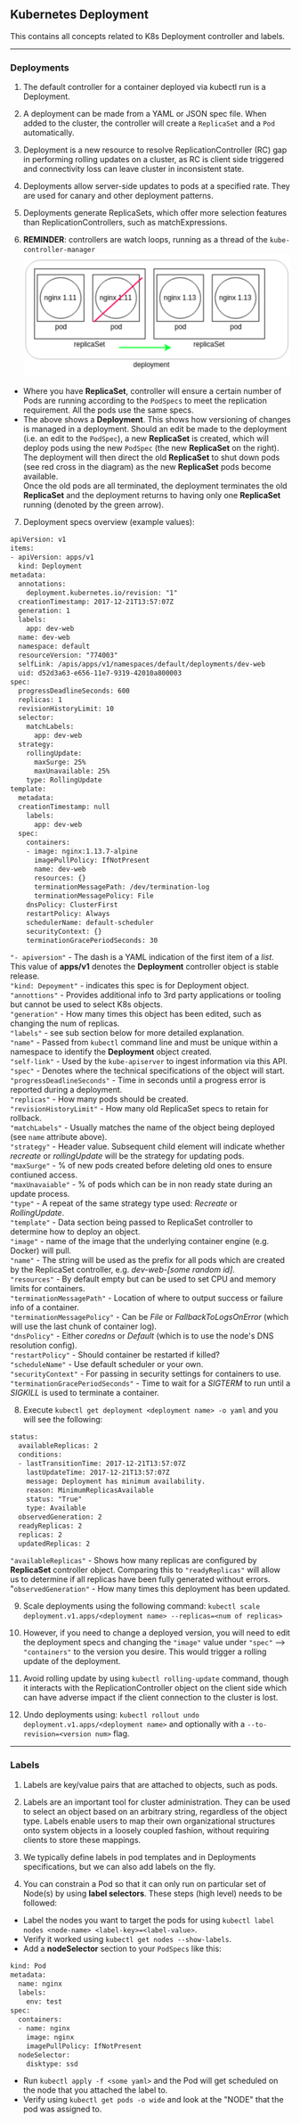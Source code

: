 ## Kubernetes Deployment ##
This contains all concepts related to K8s Deployment controller and labels.  

---

### Deployments ###
1. The default controller for a container deployed via kubectl run is a Deployment.

1. A deployment can be made from a YAML or JSON spec file. When added to the cluster, the controller will create a `ReplicaSet` and a `Pod` automatically.

1. Deployment is a new resource to resolve ReplicationController (RC) gap in performing rolling updates on a cluster, as RC is client side triggered and connectivity loss can leave cluster in inconsistent state.

1. Deployments allow server-side updates to pods at a specified rate. They are used for canary and other deployment patterns.

1. Deployments generate ReplicaSets, which offer more selection features than ReplicationControllers, such as matchExpressions.

1. **REMINDER**: controllers are watch loops, running as a thread of the `kube-controller-manager`
![Deployment Management](./img/deployment.png)
- Where you have **ReplicaSet**, controller will ensure a certain number of Pods are running according to the `PodSpecs` to meet the replication requirement. All the pods use the same specs.
- The above shows a **Deployment**. This shows how versioning of changes is managed in a deployment. Should an edit be made to the deployment (i.e. an edit to the `PodSpec`), a new **ReplicaSet** is created, which will deploy pods using the new `PodSpec` (the new **ReplicaSet** on the right).  
The deployment will then direct the old **ReplicaSet** to shut down pods (see red cross in the diagram) as the new **ReplicaSet** pods become available.  
Once the old pods are all terminated, the deployment terminates the old **ReplicaSet** and the deployment returns to having only one **ReplicaSet** running (denoted by the green arrow).

7. Deployment specs overview (example values):
```
apiVersion: v1
items:
- apiVersion: apps/v1
  kind: Deployment
metadata:
  annotations:
    deployment.kubernetes.io/revision: "1"
  creationTimestamp: 2017-12-21T13:57:07Z
  generation: 1
  labels:
    app: dev-web
  name: dev-web
  namespace: default
  resourceVersion: "774003"
  selfLink: /apis/apps/v1/namespaces/default/deployments/dev-web
  uid: d52d3a63-e656-11e7-9319-42010a800003
spec:  
  progressDeadlineSeconds: 600   
  replicas: 1  
  revisionHistoryLimit: 10   
  selector:     
    matchLabels:       
      app: dev-web  
  strategy:     
    rollingUpdate:       
      maxSurge: 25%        
      maxUnavailable: 25%     
    type: RollingUpdate
template:
  metadata:
  creationTimestamp: null
    labels:
      app: dev-web
  spec:
    containers:
    - image: nginx:1.13.7-alpine
      imagePullPolicy: IfNotPresent
      name: dev-web
      resources: {}
      terminationMessagePath: /dev/termination-log
      terminationMessagePolicy: File
    dnsPolicy: ClusterFirst
    restartPolicy: Always
    schedulerName: default-scheduler
    securityContext: {}
    terminationGracePeriodSeconds: 30
```
`"- apiversion"` - The dash is a YAML indication of the first item of a *list*. This value of **apps/v1** denotes the **Deployment** controller object is stable release.  
`"kind: Depoyment"` - indicates this spec is for Deployment object.  
`"annottions"` - Provides additional info to 3rd party applications or tooling but cannot be used to select K8s objects.  
`"generation"` - How many times this object has been edited, such as changing the num of replicas.  
`"labels"` - see sub section below for more detailed explanation.  
`"name"` - Passed from `kubectl` command line and must be unique within a namespace to identify the **Deployment** object created.  
`"self-link"` - Used by the `kube-apiserver` to ingest information via this API.  
`"spec"` - Denotes where the technical specifications of the object will start.  
`"progressDeadlineSeconds"` - Time in seconds until a progress error is reported during a deployment.  
`"replicas"` - How many pods should be created.  
`"revisionHistoryLimit"` - How many old ReplicaSet specs to retain for rollback.  
`"matchLabels"` - Usually matches the name of the object being deployed (see `name` attribute above).  
`"strategy"` - Header value. Subsequent child element will indicate whether *recreate* or *rollingUpdate* will be the strategy for updating pods.  
`"maxSurge"` - % of new pods created before deleting old ones to ensure contiuned access.  
`"maxUnavaiable"` - % of pods which can be in non ready state during an update process.  
`"type"` - A repeat of the same strategy type used: *Recreate* or *RollingUpdate*.  
`"template"` - Data section being passed to ReplicaSet controller to determine how to deploy an object.  
`"image"` - name of the image that the underlying container engine (e.g. Docker) will pull.  
`"name"` - The string will be used as the prefix for all pods which are created by the ReplicaSet controller, e.g. *dev-web-[some random id]*.  
`"resources"` - By default empty but can be used to set CPU and memory limits for containers.  
`"terminationMessagePath"` - Location of where to output success or failure info of a container.  
`"terminationMessagePolicy"` - Can be *File* or *FallbackToLogsOnError* (which will use the last chunk of container log).  
`"dnsPolicy"` - Either *coredns* or *Default* (which is to use the node's DNS resolution config).  
`"restartPolicy"` - Should container be restarted if killed?  
`"scheduleName"` - Use default scheduler or your own.  
`"securityContext"` - For passing in security settings for containers to use.  
`"terminationGracePeriodSeconds"` - Time to wait for a *SIGTERM* to run until a *SIGKILL* is used to terminate a container.  

8. Execute `kubectl get deployment <deployment name> -o yaml` and you will see the following:  
```
status:
  availableReplicas: 2
  conditions:
  - lastTransitionTime: 2017-12-21T13:57:07Z
    lastUpdateTime: 2017-12-21T13:57:07Z
    message: Deployment has minimum availability.
    reason: MinimumReplicasAvailable
    status: "True"
    type: Available
  observedGeneration: 2
  readyReplicas: 2
  replicas: 2
  updatedReplicas: 2
```
`"availableReplicas"` - Shows how many replicas are configured by **ReplicaSet** controller object. Comparing this to `"readyReplicas"` will allow us to determine if all replicas have been fully generated without errors.  
"`observedGeneration"` - How many times this deployment has been updated.

9. Scale deployments using the following command:
`kubectl scale deployment.v1.apps/<deployment name> --replicas=<num of replicas>`  

1. However, if you need to change a deployed version, you will need to edit the deployment specs and changing the `"image"` value under `"spec"` --> `"containers"` to the version you desire. This would trigger a rolling update of the deployment.  

1. Avoid rolling update by using `kubectl rolling-update` command, though it interacts with the ReplicationController object on the client side which can have adverse impact if the client connection to the cluster is lost.  

1. Undo deployments using: `kubectl rollout undo deployment.v1.apps/<deployment name>` and optionally with a `--to-revision=<version num>` flag.

---

### Labels ###
1. Labels are key/value pairs that are attached to objects, such as pods.

1. Labels are an important tool for cluster administration. They can be used to select an object based on an arbitrary string, regardless of the object type. Labels enable users to map their own organizational structures onto system objects in a loosely coupled fashion, without requiring clients to store these mappings.

1. We typically define labels in pod templates and in Deployments specifications, but we can also add labels on the fly.

1. You can constrain a Pod so that it can only run on particular set of Node(s) by using **label selectors**. These steps (high level) needs to be followed:
- Label the nodes you want to target the pods for using `kubectl label nodes <node-name> <label-key>=<label-value>`.
- Verify it worked using `kubectl get nodes --show-labels`.
- Add a **nodeSelector** section to your `PodSpecs` like this:
```apiVersion: v1
kind: Pod
metadata:
  name: nginx
  labels:
    env: test
spec:
  containers:
  - name: nginx
    image: nginx
    imagePullPolicy: IfNotPresent
  nodeSelector:
    disktype: ssd
```
- Run `kubectl apply -f <some yaml>` and the Pod will get scheduled on the node that you attached the label to.
- Verify using `kubectl get pods -o wide` and look at the "NODE" that the pod was assigned to.

